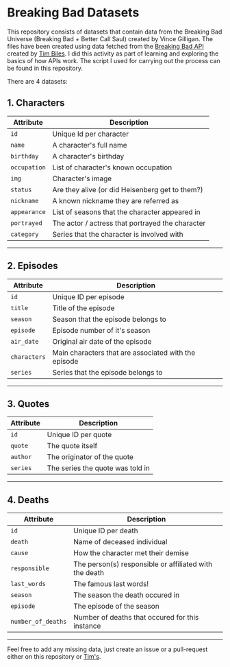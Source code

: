 # Breaking Bad Datasets

This repository consists of datasets that contain data from the Breaking Bad Universe (Breaking Bad + Better Call Saul) created by Vince Gilligan. The files have been created using data fetched from the [Breaking Bad API](https://www.breakingbadapi.com/) created by [Tim Biles](https://github.com/timbiles/Breaking-Bad--API). I did this activity as part of learning and exploring the basics of how APIs work. The script I used for carrying out the process can be found in this repository.

There are 4 datasets:

## 1. **Characters**

| Attribute  | Description                                      |
|------------|--------------------------------------------------|
| `id`         | Unique Id per character                          |
| `name`       | A character's full name                          |
| `birthday`   | A character's birthday                           |
| `occupation` | List of character's known occupation             |
| `img`        | Character's image                                |
| `status`     | Are they alive (or did Heisenberg get to them?) |
| `nickname`   | A known nickname they are referred as            |
| `appearance` | List of seasons that the character appeared in   |
| `portrayed`  | The actor / actress that portrayed the character |
| `category`   | Series that the character is involved with      |

---

## 2. **Episodes**

| Attribute  | Description                                          |
|------------|------------------------------------------------------|
| `id`         | Unique ID per episode                                |
| `title`      | Title of the episode                                 |
| `season`     | Season that the episode belongs to                   |
| `episode`    | Episode number of it's season                        |
| `air_date`   |  Original air date of the episode                    |
| `characters` | Main characters that are associated with the episode |
| `series`     | Series that the episode belongs to                   |

---

## 3. **Quotes**

| Attribute | Description                      |
|-----------|----------------------------------|
| `id`        | Unique ID per quote              |
| `quote`     | The quote itself                 |
| `author`    | The originator of the quote      |
| `series`    | The series the quote was told in |

---

## 4. **Deaths**

| Attribute        | Description                                            |
|------------------|--------------------------------------------------------|
| `id`               | Unique ID per death                                    |
| `death`            | Name of deceased individual                            |
| `cause`            | How the character met their demise                     |
| `responsible`      | The person(s) responsible or affiliated with the death |
| `last_words`       | The famous last words!                                 |
| `season`           | The season the death occured in                        |
| `episode`          | The episode of the season                              |
| `number_of_deaths` | Number of deaths that occured for this instance        |

---

Feel free to add any missing data, just create an issue or a pull-request either on this repository or  [Tim's](https://github.com/timbiles/Breaking-Bad--API).
